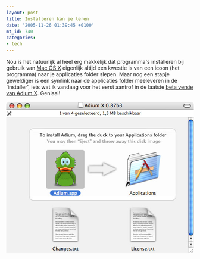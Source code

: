 ```yaml
---
layout: post
title: Installeren kan je leren
date: '2005-11-26 01:39:45 +0100'
mt_id: 740
categories:
- tech
---
```

Nou is het natuurlijk al heel erg makkelijk dat programma's installeren bij gebruik van <a href="http://www.apple.com/nl/macosx/">Mac OS X</a> eigenlijk altijd een kwestie is van een icoon (het programma) naar je applicaties folder slepen. Maar nog een stapje geweldiger is een symlink naar de applicaties folder meeleveren in de 'installer', iets wat ik vandaag voor het eerst aantrof in de laatste <a href="http://beta.adiumx.com/">beta versie van Adium X</a>. Geniaal!

<img src="/images/adium_installer.jpg" width="508" height="407" alt="Adium X installer" />
